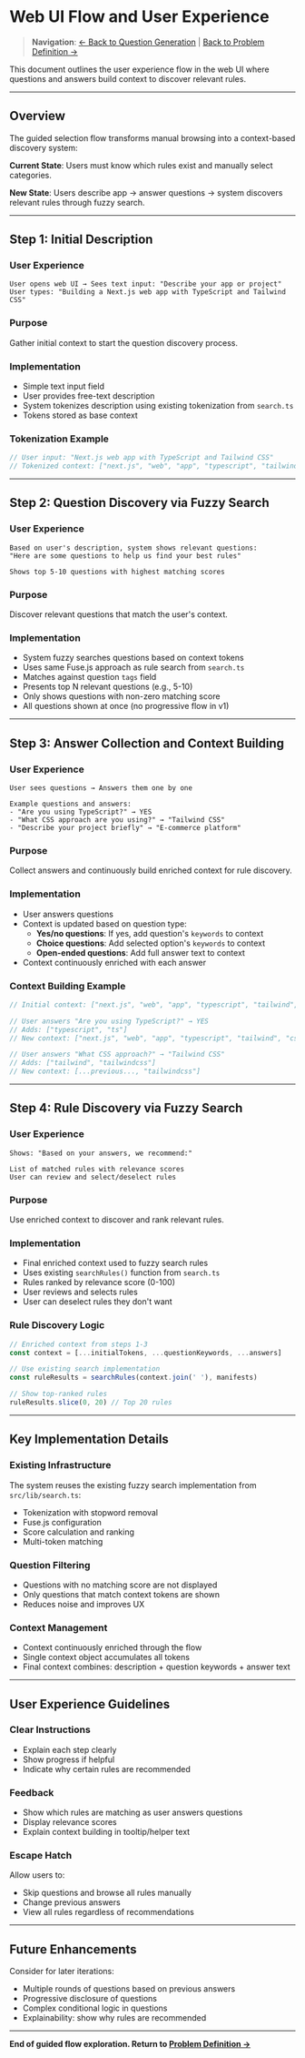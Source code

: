 # Web UI Flow and User Experience

> **Navigation**: [← Back to Question Generation](./question-generation.md) | [Back to Problem Definition →](./techstack-identification.md)

This document outlines the user experience flow in the web UI where questions and answers build context to discover relevant rules.

---

## Overview

The guided selection flow transforms manual browsing into a context-based discovery system:

**Current State**: Users must know which rules exist and manually select categories.

**New State**: Users describe app → answer questions → system discovers relevant rules through fuzzy search.

---

## Step 1: Initial Description

### User Experience

```
User opens web UI → Sees text input: "Describe your app or project"
User types: "Building a Next.js web app with TypeScript and Tailwind CSS"
```

### Purpose

Gather initial context to start the question discovery process.

### Implementation

- Simple text input field
- User provides free-text description
- System tokenizes description using existing tokenization from `search.ts`
- Tokens stored as base context

### Tokenization Example

```typescript
// User input: "Next.js web app with TypeScript and Tailwind CSS"
// Tokenized context: ["next.js", "web", "app", "typescript", "tailwind", "css"]
```

---

## Step 2: Question Discovery via Fuzzy Search

### User Experience

```
Based on user's description, system shows relevant questions:
"Here are some questions to help us find your best rules"

Shows top 5-10 questions with highest matching scores
```

### Purpose

Discover relevant questions that match the user's context.

### Implementation

- System fuzzy searches questions based on context tokens
- Uses same Fuse.js approach as rule search from `search.ts`
- Matches against question `tags` field
- Presents top N relevant questions (e.g., 5-10)
- Only shows questions with non-zero matching score
- All questions shown at once (no progressive flow in v1)

---

## Step 3: Answer Collection and Context Building

### User Experience

```
User sees questions → Answers them one by one

Example questions and answers:
- "Are you using TypeScript?" → YES
- "What CSS approach are you using?" → "Tailwind CSS"
- "Describe your project briefly" → "E-commerce platform"
```

### Purpose

Collect answers and continuously build enriched context for rule discovery.

### Implementation

- User answers questions
- Context is updated based on question type:
  - **Yes/no questions**: If yes, add question's `keywords` to context
  - **Choice questions**: Add selected option's `keywords` to context
  - **Open-ended questions**: Add full answer text to context
- Context continuously enriched with each answer

### Context Building Example

```typescript
// Initial context: ["next.js", "web", "app", "typescript", "tailwind", "css"]

// User answers "Are you using TypeScript?" → YES
// Adds: ["typescript", "ts"]
// New context: ["next.js", "web", "app", "typescript", "tailwind", "css", "ts"]

// User answers "What CSS approach?" → "Tailwind CSS"
// Adds: ["tailwind", "tailwindcss"]
// New context: [...previous..., "tailwindcss"]
```

---

## Step 4: Rule Discovery via Fuzzy Search

### User Experience

```
Shows: "Based on your answers, we recommend:"

List of matched rules with relevance scores
User can review and select/deselect rules
```

### Purpose

Use enriched context to discover and rank relevant rules.

### Implementation

- Final enriched context used to fuzzy search rules
- Uses existing `searchRules()` function from `search.ts`
- Rules ranked by relevance score (0-100)
- User reviews and selects rules
- User can deselect rules they don't want

### Rule Discovery Logic

```typescript
// Enriched context from steps 1-3
const context = [...initialTokens, ...questionKeywords, ...answers]

// Use existing search implementation
const ruleResults = searchRules(context.join(' '), manifests)

// Show top-ranked rules
ruleResults.slice(0, 20) // Top 20 rules
```

---

## Key Implementation Details

### Existing Infrastructure

The system reuses the existing fuzzy search implementation from `src/lib/search.ts`:

- Tokenization with stopword removal
- Fuse.js configuration
- Score calculation and ranking
- Multi-token matching

### Question Filtering

- Questions with no matching score are not displayed
- Only questions that match context tokens are shown
- Reduces noise and improves UX

### Context Management

- Context continuously enriched through the flow
- Single context object accumulates all tokens
- Final context combines: description + question keywords + answer text

---

## User Experience Guidelines

### Clear Instructions

- Explain each step clearly
- Show progress if helpful
- Indicate why certain rules are recommended

### Feedback

- Show which rules are matching as user answers questions
- Display relevance scores
- Explain context building in tooltip/helper text

### Escape Hatch

Allow users to:

- Skip questions and browse all rules manually
- Change previous answers
- View all rules regardless of recommendations

---

## Future Enhancements

Consider for later iterations:

- Multiple rounds of questions based on previous answers
- Progressive disclosure of questions
- Complex conditional logic in questions
- Explainability: show why rules are recommended

---

**End of guided flow exploration. Return to [Problem Definition →](./techstack-identification.md)**
